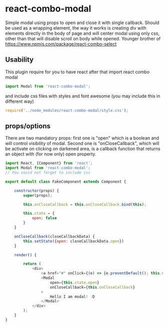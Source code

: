 # react-combo-modal

Simple modal using props to open and close it with single callback. Should be used as a wrapping element, the way it works is creating div with elements directly in the body of page and will center modal using only css, other than that will disable scroll on body while opened. Younger brother of https://www.npmjs.com/package/react-combo-select

## Usability
This plugin require for you to have react after that import react combo modal
```javascript
import Modal from 'react-combo-modal';
```
and include css files with styles and font awesome (you may include this in different way)
```javascript
require('../node_modules/react-combo-modal/style.css');
```

## props/options
There are two mandatory props: first one is "open" which is a boolean and will control visibility of modal. Second one is "onCloseCallback", which will be activate on clicking on darkened area, is a callback function that returns an object with (for now only) open property.

```javascript
import React, {Component} from 'react';
import Modal from 'react-combo-modal';
// You sould not forget to include css

export default class FakeComponent extends Component {

	constructor(props) {
		super(props);

		this.onCloseCallback = this.onCloseCallback.bind(this);

		this.state = {
			open: false
		}
	}

	onCloseCallback(closeCallbackData) {
		this.setState({open: closeCallbackData.open})
	}

	render() {

		return (
			<div>
				<a href="#" onClick={(e) => {e.preventDefault(); this.setState({open: true})}}>Open</a>
				<Modal
					open={this.state.open}
					onCloseCallback={this.onCloseCallback}
				>
					Hello I am modal! :D
				</Modal>
			</div>
		);
	}
}
```